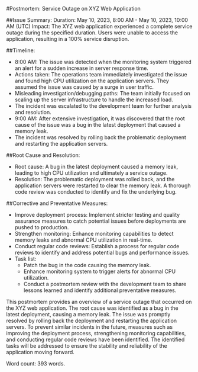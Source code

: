 #Postmortem: Service Outage on XYZ Web Application

##Issue Summary:
Duration: May 10, 2023, 8:00 AM - May 10, 2023, 10:00 AM (UTC)
Impact: The XYZ web application experienced a complete service outage during the specified duration. Users were unable to access the application, resulting in a 100% service disruption.

##Timeline:
- 8:00 AM: The issue was detected when the monitoring system triggered an alert for a sudden increase in server response time.
- Actions taken: The operations team immediately investigated the issue and found high CPU utilization on the application servers. They assumed the issue was caused by a surge in user traffic.
- Misleading investigation/debugging paths: The team initially focused on scaling up the server infrastructure to handle the increased load.
- The incident was escalated to the development team for further analysis and resolution.
- 9:00 AM: After extensive investigation, it was discovered that the root cause of the issue was a bug in the latest deployment that caused a memory leak.
- The incident was resolved by rolling back the problematic deployment and restarting the application servers.
 
##Root Cause and Resolution:
- Root cause: A bug in the latest deployment caused a memory leak, leading to high CPU utilization and ultimately a service outage.
- Resolution: The problematic deployment was rolled back, and the application servers were restarted to clear the memory leak. A thorough code review was conducted to identify and fix the underlying bug.

##Corrective and Preventative Measures:
- Improve deployment process: Implement stricter testing and quality assurance measures to catch potential issues before deployments are pushed to production.
- Strengthen monitoring: Enhance monitoring capabilities to detect memory leaks and abnormal CPU utilization in real-time.
- Conduct regular code reviews: Establish a process for regular code reviews to identify and address potential bugs and performance issues.
- Task list:
  - Patch the bug in the code causing the memory leak.
  - Enhance monitoring system to trigger alerts for abnormal CPU utilization.
  - Conduct a postmortem review with the development team to share lessons learned and identify additional preventative measures.

This postmortem provides an overview of a service outage that occurred on the XYZ web application. The root cause was identified as a bug in the latest deployment, causing a memory leak. The issue was promptly resolved by rolling back the deployment and restarting the application servers. To prevent similar incidents in the future, measures such as improving the deployment process, strengthening monitoring capabilities, and conducting regular code reviews have been identified. The identified tasks will be addressed to ensure the stability and reliability of the application moving forward.

Word count: 393 words.
